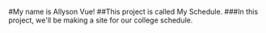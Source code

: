 #My name is Allyson Vue!
##This project is called My Schedule.
###In this project, we'll be making a site for our college schedule.